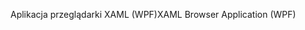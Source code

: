<span data-ttu-id="c0687-101">Aplikacja przeglądarki XAML (WPF)</span><span class="sxs-lookup"><span data-stu-id="c0687-101">XAML Browser Application (WPF)</span></span>